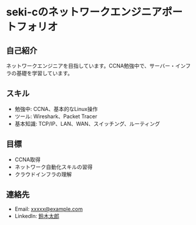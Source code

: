 # seki-cのネットワークエンジニアポートフォリオ

## 自己紹介
ネットワークエンジニアを目指しています。CCNA勉強中で、サーバー・インフラの基礎を学習しています。

## スキル
- 勉強中: CCNA、基本的なLinux操作
- ツール: Wireshark、Packet Tracer
- 基本知識: TCP/IP、LAN、WAN、スイッチング、ルーティング

## 目標
- CCNA取得
- ネットワーク自動化スキルの習得
- クラウドインフラの理解

## 連絡先
- Email: xxxxx@example.com
- LinkedIn: [鈴木太郎](https://linkedin.com/in/xxxx)
